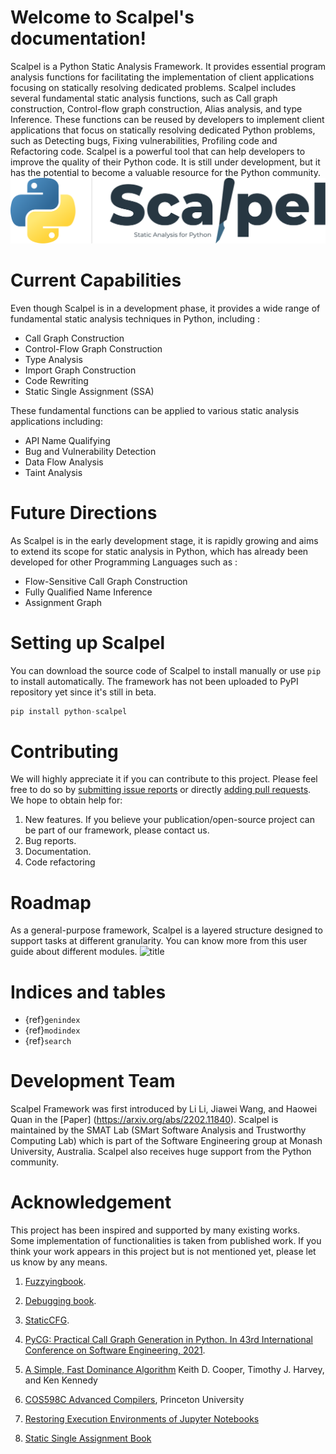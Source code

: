 
# Welcome to Scalpel's documentation!

Scalpel is a Python Static Analysis Framework. It provides essential program analysis functions for facilitating the implementation of client applications focusing on statically resolving dedicated problems. Scalpel includes several fundamental static analysis functions, such as Call graph construction, Control-flow graph construction, Alias analysis, and type Inference.
These functions can be reused by developers to implement client applications that focus on statically resolving dedicated Python problems, such as Detecting bugs, Fixing vulnerabilities, Profiling code and Refactoring code.
Scalpel is a powerful tool that can help developers to improve the quality of their Python code. It is still under development, but it has the potential to become a valuable resource for the Python community. 
<img src="https://github.com/SMAT-Lab/Scalpel/blob/main/docs/source/_static/resources/Scalpel.svg" width="550">

# Current Capabilities
Even though Scalpel is in a development phase, it provides a wide range of fundamental static analysis techniques in Python, including : 
- Call Graph Construction
- Control-Flow Graph Construction
- Type Analysis
- Import Graph Construction
- Code Rewriting
- Static Single Assignment (SSA)

These fundamental functions can be applied to various static analysis applications including:
- API Name Qualifying
- Bug and Vulnerability Detection
- Data Flow Analysis
- Taint Analysis


# Future Directions
As Scalpel is in the early development stage, it is rapidly growing and aims to extend its scope for static analysis in Python, which has already been developed for other Programming Languages such as :
- Flow-Sensitive Call Graph Construction
- Fully Qualified Name Inference
- Assignment Graph


# Setting up Scalpel

You can download the source code of Scalpel to install manually or use `pip` to install automatically.
The framework has not been uploaded to PyPI repository yet since it's still in beta.

```python
pip install python-scalpel
```


# Contributing
We will highly appreciate it if you can contribute to this project. Please feel free to do so by [submitting issue reports](https://github.com/SMAT-Lab/Scalpel/issues) or directly [adding pull requests](https://github.com/SMAT-Lab/Scalpel/pulls). We hope to obtain help for:
1. New features. If you believe your publication/open-source project can be part of our framework, please contact us.
2. Bug reports.
3. Documentation.
4. Code refactoring

# Roadmap
As a general-purpose framework, Scalpel is a layered structure designed to support tasks at different granularity. You can know more from this user guide about different modules.
![title](https://lucid.app/publicSegments/view/079f413f-8fd5-4c4f-9ad2-1a3cad30583d/image.png)


# Indices and tables

* {ref}`genindex`
* {ref}`modindex`
* {ref}`search`


# Development Team
Scalpel Framework was first introduced by Li Li,  Jiawei Wang, and  Haowei Quan in the [Paper] (https://arxiv.org/abs/2202.11840). Scalpel is maintained by the SMAT Lab (SMart Software Analysis and Trustworthy Computing Lab) which is part of the Software Engineering group at Monash University, Australia. Scalpel also receives huge support from the Python community.

# Acknowledgement

This project has been inspired and supported by many existing works. Some implementation of functionalities is taken from published work. If you think your work appears in this project but is not mentioned yet, please let us know by any means. 

1. [Fuzzyingbook](https://www.fuzzingbook.org/).

2. [Debugging book](https://www.debuggingbook.org/).

3. [StaticCFG](https://github.com/coetaur0/staticfg).

4. [PyCG: Practical Call Graph Generation in Python. In 43rd International Conference on Software Engineering, 2021](https://vitsalis.com/papers/pycg.pdf). 
5. [A Simple, Fast Dominance Algorithm](https://www.cs.rice.edu/~keith/EMBED/dom.pdf) Keith D. Cooper, Timothy J. Harvey, and Ken Kennedy
6. [COS598C Advanced Compilers](https://www.cs.princeton.edu/courses/archive/spr04/cos598C/lectures/02-ControlFlow.pdf), Princeton University
7. [Restoring Execution Environments of Jupyter Notebooks](https://arxiv.org/ftp/arxiv/papers/2103/2103.02959.pdf)
8. [Static Single Assignment Book](https://compilers.cs.uni-saarland.de/papers/bbhlmz13cc.pdf)

